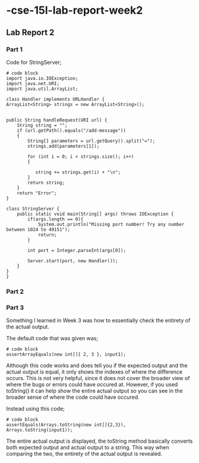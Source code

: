 # -cse-15l-lab-report-week2
## Lab Report 2
### Part 1
Code for StringServer;
```
# code block
import java.io.IOException;
import java.net.URI;
import java.util.ArrayList;

class Handler implements URLHandler {
ArrayList<String> strings = new ArrayList<String>();


public String handleRequest(URI url) {
    String string = "";
    if (url.getPath().equals("/add-message"))
    {
        String[] parameters = url.getQuery().split("=");
        strings.add(parameters[1]);
        
        for (int i = 0; i < strings.size(); i++)
        {
    
           string += strings.get(i) + "\n";
        }
        return string;
    }
    return "Error";
}

class StringServer {
    public static void main(String[] args) throws IOException {
        if(args.length == 0){
            System.out.println("Missing port number! Try any number between 1024 to 49151");
            return;
        }

        int port = Integer.parseInt(args[0]);

        Server.start(port, new Handler());
    }
}
}
```

### Part 2
### Part 3
Something I learned in Week 3 was how to essentially check the entirety of the actual output. 

The default code that was given was;
```
# code block
assertArrayEquals(new int[]{ 2, 3 }, input1);
```
Although this code works and does tell you if the expected output and the actual output is equal,
it only shows the indexes of where the difference occurs. This is not very helpful, since it does
not cover the broader view of where the bugs or errors could have occured at. However, if you used
toString() it can help show the entire actual output so you can see in the broader sense of where
the code could have occured.

Instead using this code;
```
# code block
assertEquals(Arrays.toString(new int[]{2,3}), Arrays.toString(input1));
```
The entire actual output is displayed, the toString method basically converts both expected output
and actual output to a string. This way when comparing the two, the entirety of the actual output 
is revealed.
